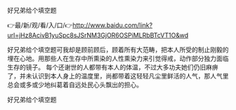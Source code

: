 好兄弟给个填空题

👉最/新/观/看/入/口/👉http://www.baidu.com/link?url=jHz8AcivB1yuSpc8sJSrNM3GjOR6OSPiMLRbBTcVT1O&wd

好兄弟给个填空题可我却是顾前顾后，顾着所有大范畴，把本人所受的制止刚毅的埋在心地。用那些人在生存中所熏染的人性熏染力来引觉得戒，动作部分独力面临生存的镜子。
每个还谢世的人都带有本人的体温，不过大多功夫她们仍旧麻痹了，并未认识到本人身上的温度里，尚都带着这轻轻凡尘里鲜活的人气，那人气里总会或多或少地纠葛着自远处民心头飘出的担心。


好兄弟给个填空题
